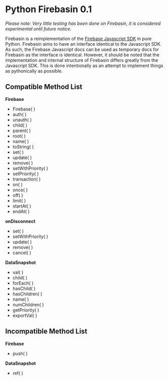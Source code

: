 Python Firebasin 0.1
====================

*Please note: Very little testing has been done on Firebasin, it is considered experimental until future notice.*

Firebasin is a reimplementation of the [Firebase Javascript SDK](https://www.firebase.com/docs/javascript/firebase/index.html) in pure Python. Firebasin aims to have an interface identical to the Javascript SDK. As such, the Firebase Javascript docs can be used as temporary docs for Firebasin as the interface is identical. However, it should be noted that the implementation and internal structure of Firebasin differs greatly from the Javascript SDK. This is done intentionally as an attempt to implement things as pythonically as possible.

Compatible Method List
-----
**Firebase**
* Firebase( )			
* auth( )				
* unauth( )				
* child( )				
* parent( )				
* root( )				
* name( )				
* toString( )			
* set( )				
* update( )				
* remove( )							
* setWithPriority( )	
* setPriority( )		
* transaction( )		
* on( )	
* once( )		
* off( )
* limit( )				
* startAt( )			
* endAt( )								

**onDisconnect**
* set( )				
* setWithPriority( )	
* update( )				
* remove( )				
* cancel( )				

**DataSnapshot**
* val( )				
* child( )				
* forEach( )			
* hasChild( )			
* hasChildren( )		
* name( )				
* numChildren( )					
* getPriority( )		
* exportVal( )			

Incompatible Method List
-----
**Firebase**	
* push( )											

**DataSnapshot**
* ref( )				